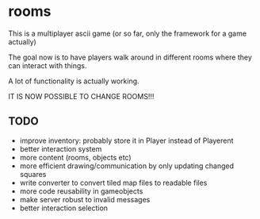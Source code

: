 # rooms

This is a multiplayer ascii game (or so far, only the framework for a game actually)

The goal now is to have players walk around in different rooms where they can interact with things.

A lot of functionality is actually working.

IT IS NOW POSSIBLE TO CHANGE ROOMS!!!

## TODO

- improve inventory: probably store it in Player instead of Playerent
- better interaction system
- more content (rooms, objects etc)
- more efficient drawing/communication by only updating changed squares
- write converter to convert tiled map files to readable files
- more code reusability in gameobjects
- make server robust to invalid messages
- better interaction selection
